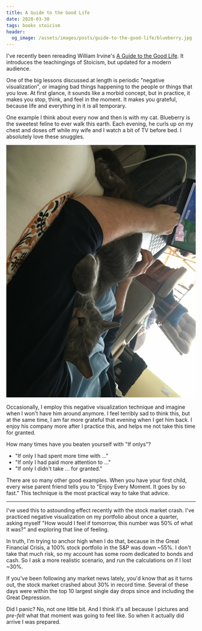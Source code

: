 ```yaml
---
title: A Guide to the Good Life
date: 2020-03-30
tags: books stoicism
header:
  og_image: /assets/images/posts/guide-to-the-good-life/blueberry.jpg
---
```


I've recently been rereading William Irvine's [A Guide to the Good Life](https://www.amazon.com/Guide-Good-Life-Ancient-Stoic-ebook/dp/B0040JHNQG/ref=tmm_kin_swatch_0?_encoding=UTF8&qid=&sr=). It introduces the teachingings of Stoicism, but updated for a modern audience.

One of the big lessons discussed at length is periodic "negative visualization", or imaging bad things happening to the people or things that you love. At first glance, it sounds like a morbid concept, but in practice, it makes you stop, think, and feel in the moment. It makes you grateful, because life and everything in it is all temporary.

One example I think about every now and then is with my cat. Blueberry is the sweetest feline to ever walk this earth. Each evening, he curls up on my chest and doses off while my wife and I watch a bit of TV before bed. I absolutely love these snuggles.

![](/assets/images/posts/guide-to-the-good-life/blueberry.jpg)

Occasionally, I employ this negative visualization technique and imagine when I won't have him around anymore. I feel terribly sad to think this, but at the same time, I am far more grateful that evening when I get him back. I enjoy his company more after I practice this, and helps me not take this time for granted.

How many times have you beaten yourself with "If onlys"?
* "If only I had spent more time with ..."
* "If only I had paid more attention to ..."
* "If only I didn't take ... for granted."

There are so many other good examples. When you have your first child, every wise parent friend tells you to "Enjoy Every Moment. It goes by so fast." This technique is the most practical way to take that advice.

---

I've used this to astounding effect recently with the stock market crash. I've practiced negative visualization on my portfolio about once a quarter, asking myself "How would I feel if tomorrow, this number was 50% of what it was?" and exploring that line of feeling.

In truth, I'm trying to anchor high when I do that, because in the Great Financial Crisis, a 100% stock portfolio in the S&P was down ~55%. I don't take that much risk, so my account has some room dedicated to bonds and cash. So I ask a more realistic scenario, and run the calculations on if I lost ~30%.

If you've been following any market news lately, you'd know that as it turns out, the stock market crashed about 30% in record time. Several of these days were within the top 10 largest single day drops since and including the Great Depression.

Did I panic? No, not one little bit. And I think it's all because I pictures and _pre-felt_ what that moment was going to feel like. So when it actually did arrive I was prepared.
